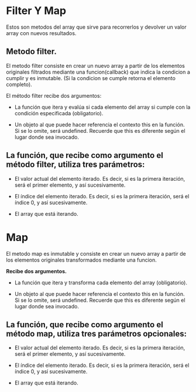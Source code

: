 # Filter Y Map

Estos son metodos del array que sirve para recorrerlos y devolver un valor array con nuevos resultados.

## Metodo filter.

El metodo filter consiste en crear un nuevo array a partir de los elementos originales filtrados mediante una funcion(callback) que indica la condicion a cumplir y es inmutable.
(Si la condicion se cumple retorna el elemento completo).

El método filter recibe dos argumentos:

* La función que itera y evalúa si cada elemento del array si cumple con la condición especificada (obligatorio).

* Un objeto al que puede hacer referencia el contexto this en la función. Si se lo omite, será undefined. Recuerde que this es diferente según el lugar donde sea invocado.

## La función, que recibe como argumento el método filter, utiliza tres parámetros:

* El valor actual del elemento iterado. Es decir, si es la primera iteración, será el primer elemento, y así sucesivamente.

* El índice del elemento iterado. Es decir, si es la primera iteración, será el índice 0, y así sucesivamente.


* El array que está iterando.

# Map

El metodo map es inmutable y consiste en crear un nuevo array a partir de los elementos originales transformados mediante una funcion.

**Recibe dos argumentos.**
* La función que itera y transforma cada elemento del array (obligatorio).

* Un objeto al que puede hacer referencia el contexto this en la función. Si se lo omite, será undefined. Recuerde que this es diferente según el lugar donde sea invocado.

## La función, que recibe como argumento el método map, utiliza tres parámetros opcionales:

* El valor actual del elemento iterado. Es decir, si es la primera iteración, será el primer elemento, y así sucesivamente.

* El índice del elemento iterado. Es decir, si es la primera iteración, será el índice 0, y así sucesivamente.

* El array que está iterando.


